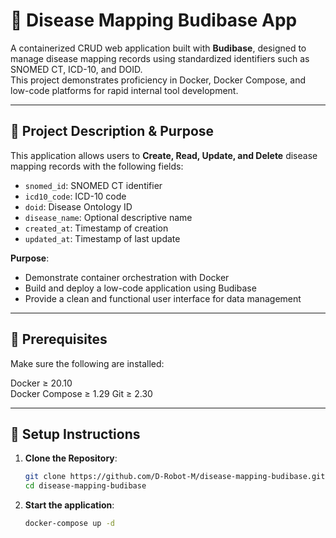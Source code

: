 # 🦠 Disease Mapping Budibase App

A containerized CRUD web application built with **Budibase**, designed to manage disease mapping records using standardized identifiers such as SNOMED CT, ICD-10, and DOID.  
This project demonstrates proficiency in Docker, Docker Compose, and low-code platforms for rapid internal tool development.

---

## 📌 Project Description & Purpose

This application allows users to **Create, Read, Update, and Delete** disease mapping records with the following fields:

- `snomed_id`: SNOMED CT identifier
- `icd10_code`: ICD-10 code
- `doid`: Disease Ontology ID
- `disease_name`: Optional descriptive name
- `created_at`: Timestamp of creation
- `updated_at`: Timestamp of last update

**Purpose**:
- Demonstrate container orchestration with Docker
- Build and deploy a low-code application using Budibase
- Provide a clean and functional user interface for data management

---

## 🧰 Prerequisites

Make sure the following are installed:

Docker ≥ 20.10  
Docker Compose ≥ 1.29
Git ≥ 2.30

---

## 🚀 Setup Instructions

1. **Clone the Repository**:
   ```bash
   git clone https://github.com/D-Robot-M/disease-mapping-budibase.git
   cd disease-mapping-budibase
2. **Start the application**:
   ```bash
   docker-compose up -d
